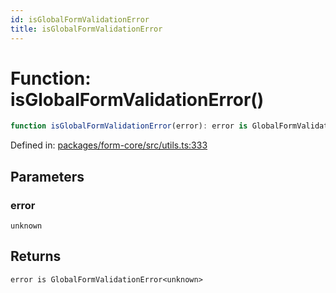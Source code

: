 ```yaml
---
id: isGlobalFormValidationError
title: isGlobalFormValidationError
---
```


<!-- DO NOT EDIT: this page is autogenerated from the type comments -->

# Function: isGlobalFormValidationError()

```ts
function isGlobalFormValidationError(error): error is GlobalFormValidationError<unknown>
```

Defined in: [packages/form-core/src/utils.ts:333](https://github.com/Pascalmh/tanstack-form/blob/main/packages/form-core/src/utils.ts#L333)

## Parameters

### error

`unknown`

## Returns

`error is GlobalFormValidationError<unknown>`

